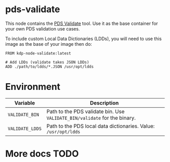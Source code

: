 # pds-validate 

This node contains the [PDS Validate](https://nasa-pds.github.io/validate/) tool. Use it as the base container for your own PDS validation use cases.

To include custom Local Data Dictionaries (LDDs), you will need to use this image as the base of your image then do:

```
FROM kdp-node-validate:latest

# Add LDDs (validate takes JSON LDDs)
ADD ./path/to/ldds/*.JSON /usr/opt/ldds 
```

# Environment

| Variable         | Description                   |
|------------------|-------------------------------|
| `VALIDATE_BIN`   | Path to the PDS validate bin. Use `VALIDATE_BIN/validate` for the binary. |
| `VALIDATE_LDDS`  | Path to the PDS local data dictionaries. Value: `/usr/opt/ldds`|

# More docs TODO